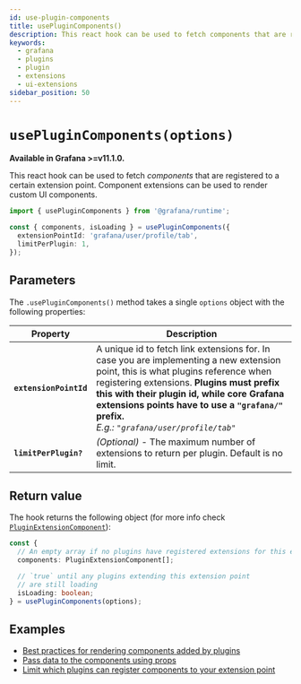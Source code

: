 ```yaml
---
id: use-plugin-components
title: usePluginComponents()
description: This react hook can be used to fetch components that are registered to a certain extension point.
keywords:
  - grafana
  - plugins
  - plugin
  - extensions
  - ui-extensions
sidebar_position: 50
---
```


# `usePluginComponents(options)`

**Available in Grafana >=v11.1.0.**

This react hook can be used to fetch _components_ that are registered to a certain extension point. Component extensions can be used to render custom UI components.

```typescript
import { usePluginComponents } from '@grafana/runtime';

const { components, isLoading } = usePluginComponents({
  extensionPointId: 'grafana/user/profile/tab',
  limitPerPlugin: 1,
});
```

## Parameters

The `.usePluginComponents()` method takes a single `options` object with the following properties:

| Property               | Description                                                                                                                                                                                                                                                                                                                      |
| ---------------------- | -------------------------------------------------------------------------------------------------------------------------------------------------------------------------------------------------------------------------------------------------------------------------------------------------------------------------------- |
| **`extensionPointId`** | A unique id to fetch link extensions for. In case you are implementing a new extension point, this is what plugins reference when registering extensions. **Plugins must prefix this with their plugin id, while core Grafana extensions points have to use a `"grafana/"` prefix.** <br /> _E.g.: `"grafana/user/profile/tab"`_ |
| **`limitPerPlugin?`**  | _(Optional)_ - The maximum number of extensions to return per plugin. Default is no limit.                                                                                                                                                                                                                                       |

## Return value

The hook returns the following object (for more info check [`PluginExtensionComponent`](https://github.com/grafana/grafana/blob/main/packages/grafana-data/src/types/pluginExtensions.ts#L35)):

```typescript
const {
  // An empty array if no plugins have registered extensions for this extension point yet
  components: PluginExtensionComponent[];

  // `true` until any plugins extending this extension point
  // are still loading
  isLoading: boolean;
} = usePluginComponents(options);
```

## Examples

- [Best practices for rendering components added by plugins](../../tutorials/ui-extensions/create-an-extension-point.md#best-practices-for-rendering-components)
- [Pass data to the components using props](../../tutorials/ui-extensions/create-an-extension-point.md#passing-data-to-the-components)
- [Limit which plugins can register components to your extension point](../../tutorials/ui-extensions/create-an-extension-point.md#limit-which-plugins-can-register-components)
